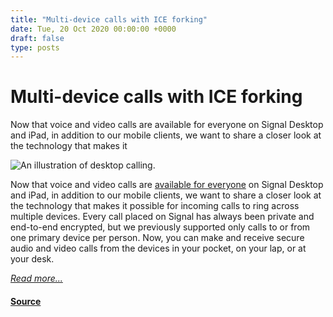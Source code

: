 ```yaml
---
title: "Multi-device calls with ICE forking"
date: Tue, 20 Oct 2020 00:00:00 +0000
draft: false
type: posts
---
```

# Multi-device calls with ICE forking





 Now that voice and video calls are available for everyone on Signal Desktop and iPad, in addition to our mobile clients, we want to share a closer look at the technology that makes it

![An illustration of desktop calling.](/blog/images/desktop-calling-illustration.jpg)

Now that voice and video calls are [available for everyone](/blog/desktop-calling-beta) on Signal Desktop and iPad, in addition to our mobile clients, we want to share a closer look at the technology that makes it possible for incoming calls to ring across multiple devices. Every call placed on Signal has always been private and end-to-end encrypted, but we previously supported only calls to or from one primary device per person. Now, you can make and receive secure audio and video calls from the devices in your pocket, on your lap, or at your desk.

[_Read more..._](https://signal.org/blog/ice-forking/)

#### [Source](https://signal.org/blog/ice-forking/)

